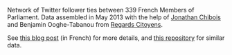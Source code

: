 Network of Twitter follower ties between 339 French Members of Parliament. Data assembled in May 2013 with the help of [Jonathan Chibois](http://laspic.hypotheses.org/) and Benjamin Ooghe-Tabanou from [Regards Citoyens](http://www.regardscitoyens.org/).

See [this blog post](http://politbistro.hypotheses.org/1752) (in French) for more details, and [this repository](https://github.com/briatte/elus) for similar data.
